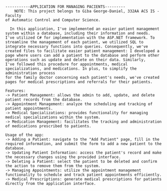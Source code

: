     -----------APPLICATION FOR MANAGING PACIENTS--------- 
        NOTE: This project belongs to Giba George-Daniel, 332AA ACS IS - Faculty 
    of Automatic Control and Computer Science. 

      In this application, I've implemented an easier patient management system within a database, including their information and needs.
    I've utilized C# for implementation with the ASP.NET framework. To streamline the management of each patient, we utilized SQL to 
    integrate necessary functions into queries. Consequently, we've created files to facilitate easier patient management: I developed a 
    page where users can add a patient to the database and perform other operations such as update and delete on their data. Similarly, 
    I've followed this procedure for appointments, medical specializations, and medications. In plus, to simplify the administration process 
    for the family doctor concerning each patient's needs, we've created pages for medical prescriptions and referrals for their patients.
    
    Features:
    -> Patient Management: allows the admin to add, update, and delete patient records from the database.
    -> Appointment Management: analyze the scheduling and tracking of patient appointments.
    -> Medical Specializations: provides functionality for managing medical specializations within the system.
    -> Medication Management: facilitates the tracking and administration of medications prescribed to patients.
    
    Usage of the app:
    -> Adding a Patient: navigate to the "Add Patient" page, fill in the required information, and submit the form to add a new patient to the database.
    -> Updating Patient Information: access the patient's record and make the necessary changes using the provided interface.
    -> Deleting a Patient: select the patient to be deleted and confirm the action to remove them from the system.
    -> Managing Appointments: utilize the appointment management functionality to schedule and track patient appointments efficiently.
    -> Medical Prescriptions: generate medical prescriptions for patients directly from the application interface.
